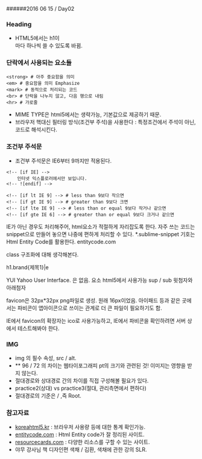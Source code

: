 ######2016 06 15 / Day02

<!-- 
- Github이해/관리하기 (학습내용 기록/명시적으로 정리)
- Markdown문법 익히기 (https://github.com/adam-p/markdown-here/wiki/Markdown-Cheatsheet)
- Sublime Emmet 더 알아보기
- html Tidy / css lint /
- 과제가 오늘까지 배운 것으로 홈페이지 만들기 / IE주석 
-->

### Heading 
- HTML5에서는 h1이 <section>마다 하나씩 쓸 수 있도록 바뀜. 

### 단락에서 사용되는 요소들

```
<strong> # 아주 중요함을 의미
<em> # 중요함을 의미 Emphasize
<mark> # 동적으로 처리되는 코드
<br> # 단락을 나누지 않고, 다음 행으로 내림
<hr> # 가로줄

```

- MIME TYPE은 html5에서는 생략가능, 기본값으로 제공하기 때문.
- 브라우저 핵대신 필터링 방식(조건부 주석)을 사용한다 : 특정조건에서 주석이 아닌, 코드로 해석시킨다.	

### 조건부 주석문
- 조건부 주석문은 IE6부터 9까지만 적용된다.

```
<!-- [if IE] -->
	인터넷 익스플로러에서만 보입니다.
<!-- ![endif] -->

<!-- [if lt IE 9] --> # less than 9보다 작으면
<!-- [if gt IE 9] --> # greater than 9보다 크면
<!-- [if lte IE 9] --> # less than or equal 9보다 작거나 같으면
<!-- [if gte IE 6] --> # greater than or equal 9보다 크거나 같으면
```

<!-- [if IE 6]<html lang="ko" class="ie6"><![endif]-->
<!-- [if IE 7]<html lang="ko" class="ie7"><![endif]-->
<!-- [if IE 8]<html lang="ko" class="ie8"><![endif]-->
<!-- [if IE 9]<html lang="ko" class="ie9"><![endif]-->
<!-- [if !IE]<!--><html lang="ko-KR"><!--<![endif]-->

IE가 아닌 경우도 처리해주어, html요소가 적절하게 자리잡도록 한다.
자주 쓰는 코드는 snippet으로 만들어 놓으면 나중에 편하게 처리할 수 있다. *.sublime-snippet
기호는 Html Entity Code를 활용한다. entitycode.com

class 구조화에 대해 생각해본다.
<!-- [if IE 6]<html lang="ko" class="lt-ie10 lt-ie9 lt-ie8 lt-ie7 ie6"><![endif]-->
<!-- [if IE 7]<html lang="ko" class="lt-ie10 lt-ie9 lt-ie8 ie7"><![endif]-->
<!-- [if IE 8]<html lang="ko" class="lt-ie10 lt-ie9 ie8"><![endif]-->
<!-- [if IE 9]<html lang="ko" class="lt-ie10 ie9 "><![endif]-->
<!-- [if !IE]<!--><html lang="ko-KR"><!--<![endif]-->

h1.brand{제목1}|e

YUI Yahoo User Interface.
<big></big>은 없음.
<small></small>요소 html5에서 사용가능
sup / sub 윗첨자와 아래첨자

favicon은 32px*32px png파일로 생성. 원래 16px이었음. 
아이패드 등과 같은 곳에서는 파비콘이 앱아이콘으로 쓰이는 관계로 더 큰 파일이 필요하기도 함.

IE에서 favicon의 확장자는 ico로 사용가능하고, IE에서 파비콘을 확인하려면 서버 상에서 테스트해봐야 한다.

### IMG
- img 의 필수 속성, src / alt.
- ** 96 / 72 의 차이는 웹타이포그래피 pt의 크기와 관련된 것! 이미지는 영향을 받지 않는다.
- 절대경로와 상대경로 간의 차이를 직접 구성해볼 필요가 있다. 
- practice2(상대) vs practice3(절대, 관리측면에서 편하다)
- 절대경로의 기준은 / ,즉 Root.

### 참고자료
- [koreahtml5.kr](koreahtml5.kr/) : 브라우저 사용량 등에 대한 통계 확인가능.
- [entitycode.com](entitycode.com/) : Html Entity code가 잘 정리된 사이트.
- [resourcecards.com](resourcecards.com/) : 다양한 리소스를 구할 수 있는 사이트.
- 야무 강사님 책 디자인편 색채 / 김환, 색채에 관한 강의 SLR.
